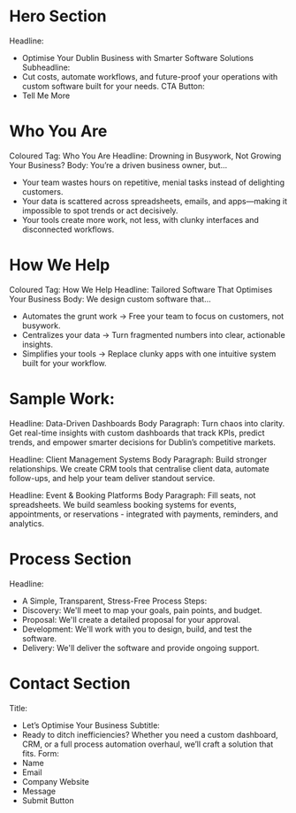 # Hero Section
Headline: 
- Optimise Your Dublin Business with Smarter Software Solutions
Subheadline: 
- Cut costs, automate workflows, and future-proof your operations with custom software built for your needs.
CTA Button: 
- Tell Me More

# Who You Are
Coloured Tag: Who You Are
Headline: Drowning in Busywork, Not Growing Your Business?
Body:
You’re a driven business owner, but...
- Your team wastes hours on repetitive, menial tasks instead of delighting customers.
- Your data is scattered across spreadsheets, emails, and apps—making it impossible to spot trends or act decisively.
- Your tools create more work, not less, with clunky interfaces and disconnected workflows.

# How We Help
Coloured Tag: How We Help
Headline: Tailored Software That Optimises Your Business
Body:
We design custom software that...
- Automates the grunt work → Free your team to focus on customers, not busywork.
- Centralizes your data → Turn fragmented numbers into clear, actionable insights.
- Simplifies your tools → Replace clunky apps with one intuitive system built for your workflow.

# Sample Work:
Headline: Data-Driven Dashboards
Body Paragraph: Turn chaos into clarity. Get real-time insights with custom dashboards that track KPIs, predict trends, and empower smarter decisions for Dublin’s competitive markets.

Headline: Client Management Systems
Body Paragraph: Build stronger relationships. We create CRM tools that centralise client data, automate follow-ups, and help your team deliver standout service.

Headline: Event & Booking Platforms
Body Paragraph: Fill seats, not spreadsheets. We build seamless booking systems for events, appointments, or reservations - integrated with payments, reminders, and analytics.

# Process Section
Headline: 
- A Simple, Transparent, Stress-Free Process
Steps:
- Discovery: We'll meet to map your goals, pain points, and budget.
- Proposal: We'll create a detailed proposal for your approval.
- Development: We'll work with you to design, build, and test the software.
- Delivery: We'll deliver the software and provide ongoing support.

# Contact Section
Title: 
- Let’s Optimise Your Business
Subtitle:
- Ready to ditch inefficiencies? Whether you need a custom dashboard, CRM, or a full process automation overhaul, we’ll craft a solution that fits.
Form:
- Name
- Email
- Company Website
- Message
- Submit Button